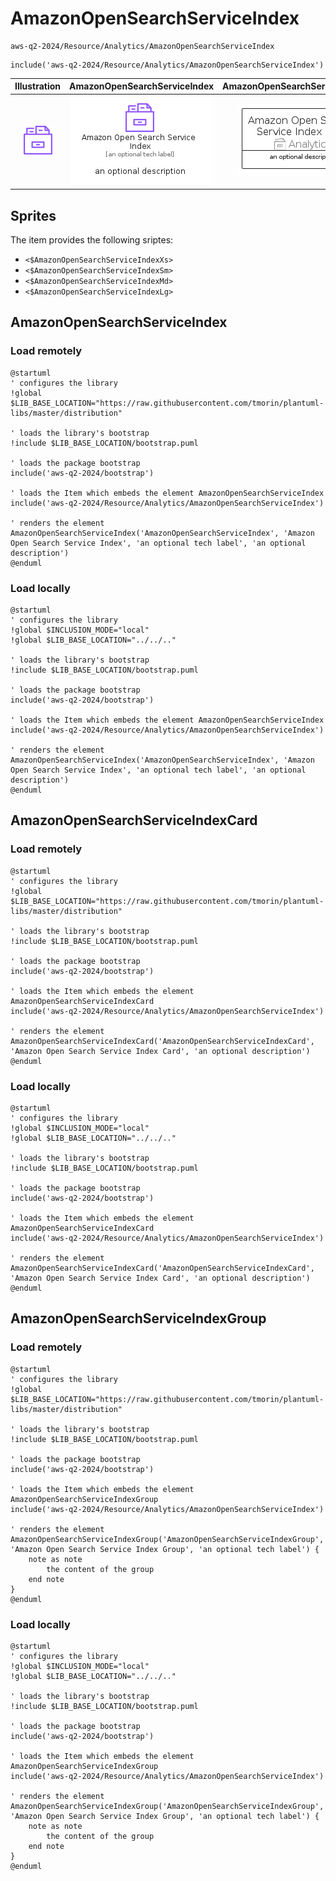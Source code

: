 # AmazonOpenSearchServiceIndex


```text
aws-q2-2024/Resource/Analytics/AmazonOpenSearchServiceIndex
```

```text
include('aws-q2-2024/Resource/Analytics/AmazonOpenSearchServiceIndex')
```



| Illustration | AmazonOpenSearchServiceIndex | AmazonOpenSearchServiceIndexCard | AmazonOpenSearchServiceIndexGroup |
| :---: | :---: | :---: | :---: |
| ![illustration for Illustration](../../../aws-q2-2024/Resource/Analytics/AmazonOpenSearchServiceIndex.png) | ![illustration for AmazonOpenSearchServiceIndex](../../../aws-q2-2024/Resource/Analytics/AmazonOpenSearchServiceIndex.Local.png) | ![illustration for AmazonOpenSearchServiceIndexCard](../../../aws-q2-2024/Resource/Analytics/AmazonOpenSearchServiceIndexCard.Local.png) | ![illustration for AmazonOpenSearchServiceIndexGroup](../../../aws-q2-2024/Resource/Analytics/AmazonOpenSearchServiceIndexGroup.Local.png) |



## Sprites
The item provides the following sriptes:

- `<$AmazonOpenSearchServiceIndexXs>`
- `<$AmazonOpenSearchServiceIndexSm>`
- `<$AmazonOpenSearchServiceIndexMd>`
- `<$AmazonOpenSearchServiceIndexLg>`





## AmazonOpenSearchServiceIndex

### Load remotely
```plantuml
@startuml
' configures the library
!global $LIB_BASE_LOCATION="https://raw.githubusercontent.com/tmorin/plantuml-libs/master/distribution"

' loads the library's bootstrap
!include $LIB_BASE_LOCATION/bootstrap.puml

' loads the package bootstrap
include('aws-q2-2024/bootstrap')

' loads the Item which embeds the element AmazonOpenSearchServiceIndex
include('aws-q2-2024/Resource/Analytics/AmazonOpenSearchServiceIndex')

' renders the element
AmazonOpenSearchServiceIndex('AmazonOpenSearchServiceIndex', 'Amazon Open Search Service Index', 'an optional tech label', 'an optional description')
@enduml
```

### Load locally
```plantuml
@startuml
' configures the library
!global $INCLUSION_MODE="local"
!global $LIB_BASE_LOCATION="../../.."

' loads the library's bootstrap
!include $LIB_BASE_LOCATION/bootstrap.puml

' loads the package bootstrap
include('aws-q2-2024/bootstrap')

' loads the Item which embeds the element AmazonOpenSearchServiceIndex
include('aws-q2-2024/Resource/Analytics/AmazonOpenSearchServiceIndex')

' renders the element
AmazonOpenSearchServiceIndex('AmazonOpenSearchServiceIndex', 'Amazon Open Search Service Index', 'an optional tech label', 'an optional description')
@enduml
```

## AmazonOpenSearchServiceIndexCard

### Load remotely
```plantuml
@startuml
' configures the library
!global $LIB_BASE_LOCATION="https://raw.githubusercontent.com/tmorin/plantuml-libs/master/distribution"

' loads the library's bootstrap
!include $LIB_BASE_LOCATION/bootstrap.puml

' loads the package bootstrap
include('aws-q2-2024/bootstrap')

' loads the Item which embeds the element AmazonOpenSearchServiceIndexCard
include('aws-q2-2024/Resource/Analytics/AmazonOpenSearchServiceIndex')

' renders the element
AmazonOpenSearchServiceIndexCard('AmazonOpenSearchServiceIndexCard', 'Amazon Open Search Service Index Card', 'an optional description')
@enduml
```

### Load locally
```plantuml
@startuml
' configures the library
!global $INCLUSION_MODE="local"
!global $LIB_BASE_LOCATION="../../.."

' loads the library's bootstrap
!include $LIB_BASE_LOCATION/bootstrap.puml

' loads the package bootstrap
include('aws-q2-2024/bootstrap')

' loads the Item which embeds the element AmazonOpenSearchServiceIndexCard
include('aws-q2-2024/Resource/Analytics/AmazonOpenSearchServiceIndex')

' renders the element
AmazonOpenSearchServiceIndexCard('AmazonOpenSearchServiceIndexCard', 'Amazon Open Search Service Index Card', 'an optional description')
@enduml
```

## AmazonOpenSearchServiceIndexGroup

### Load remotely
```plantuml
@startuml
' configures the library
!global $LIB_BASE_LOCATION="https://raw.githubusercontent.com/tmorin/plantuml-libs/master/distribution"

' loads the library's bootstrap
!include $LIB_BASE_LOCATION/bootstrap.puml

' loads the package bootstrap
include('aws-q2-2024/bootstrap')

' loads the Item which embeds the element AmazonOpenSearchServiceIndexGroup
include('aws-q2-2024/Resource/Analytics/AmazonOpenSearchServiceIndex')

' renders the element
AmazonOpenSearchServiceIndexGroup('AmazonOpenSearchServiceIndexGroup', 'Amazon Open Search Service Index Group', 'an optional tech label') {
    note as note
        the content of the group
    end note
}
@enduml
```

### Load locally
```plantuml
@startuml
' configures the library
!global $INCLUSION_MODE="local"
!global $LIB_BASE_LOCATION="../../.."

' loads the library's bootstrap
!include $LIB_BASE_LOCATION/bootstrap.puml

' loads the package bootstrap
include('aws-q2-2024/bootstrap')

' loads the Item which embeds the element AmazonOpenSearchServiceIndexGroup
include('aws-q2-2024/Resource/Analytics/AmazonOpenSearchServiceIndex')

' renders the element
AmazonOpenSearchServiceIndexGroup('AmazonOpenSearchServiceIndexGroup', 'Amazon Open Search Service Index Group', 'an optional tech label') {
    note as note
        the content of the group
    end note
}
@enduml
```

